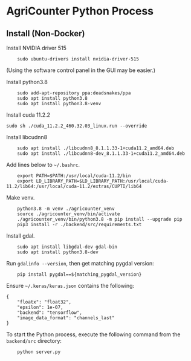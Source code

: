 # AgriCounter Python Process


## Install (Non-Docker)

Install NVIDIA driver 515
```
	sudo ubuntu-drivers install nvidia-driver-515
```
(Using the software control panel in the GUI may be easier.)



Install python3.8
```
	sudo add-apt-repository ppa:deadsnakes/ppa
	sudo apt install python3.8
	sudo apt install python3.8-venv
```


Install cuda 11.2.2
```
sudo sh ./cuda_11.2.2_460.32.03_linux.run --override
```


Install libcudnn8
```
	sudo apt install ./libcudnn8_8.1.1.33-1+cuda11.2_amd64.deb
	sudo apt install ./libcudnn8-dev_8.1.1.33-1+cuda11.2_amd64.deb
```


Add lines below to `~/.bashrc`.
```
	export PATH=$PATH:/usr/local/cuda-11.2/bin
	export LD_LIBRARY_PATH=$LD_LIBRARY_PATH:/usr/local/cuda-11.2/lib64:/usr/local/cuda-11.2/extras/CUPTI/lib64
```


Make venv.
```
	python3.8 -m venv ./agricounter_venv
	source ./agricounter_venv/bin/activate
	./agricounter_venv/bin/python3.8 -m pip install --upgrade pip
	pip3 install -r ./backend/src/requirements.txt

```


Install gdal.
```
	sudo apt install libgdal-dev gdal-bin
	sudo apt install python3.8-dev
```


Run `gdalinfo --version`, then get matching pygdal version:
```
	pip install pygdal==${matching_pygdal_version}
```


Ensure `~/.keras/keras.json` contains the following:
```
{
    "floatx": "float32",
    "epsilon": 1e-07,
    "backend": "tensorflow",
    "image_data_format": "channels_last"
}
```


To start the Python process, execute the following command from the `backend/src` directory:
```
	python server.py
```